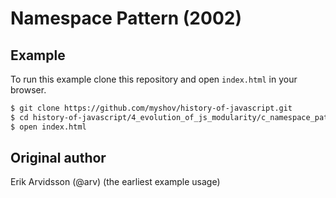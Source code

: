 # Namespace Pattern (2002)

## Example

To run this example clone this repository and open `index.html` in your browser.

```bash
$ git clone https://github.com/myshov/history-of-javascript.git
$ cd history-of-javascript/4_evolution_of_js_modularity/c_namespace_pattern_2002
$ open index.html
```

## Original author

Erik Arvidsson (@arv) (the earliest example usage)

